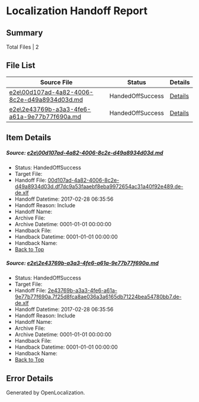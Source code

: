 # <a name='report-top'></a> Localization Handoff Report

## Summary
 Total Files | 2

## File List
 Source File | Status | Details 
 ----------- | ------ | ------- 
 [e2e\00d107ad-4a82-4006-8c2e-d49a8934d03d.md](https://github.com/OpenLocalizationTestOrg/ol-test4/blob/5e84e48b2da6e3dbf0978a6e6fd641335e24f392/e2e/00d107ad-4a82-4006-8c2e-d49a8934d03d.md) | HandedOffSuccess | [Details](#2f59d3de6e9bfb799e8857d3749312f6dab116851)
 [e2e\2e43769b-a3a3-4fe6-a61a-9e77b77f690a.md](https://github.com/OpenLocalizationTestOrg/ol-test4/blob/5e84e48b2da6e3dbf0978a6e6fd641335e24f392/e2e/2e43769b-a3a3-4fe6-a61a-9e77b77f690a.md) | HandedOffSuccess | [Details](#888ee4dc4783f66689d16040f4a2577cfe12bf2e4)

## Item Details
##### <a name='2f59d3de6e9bfb799e8857d3749312f6dab116851'></a> Source: [e2e\00d107ad-4a82-4006-8c2e-d49a8934d03d.md](https://github.com/OpenLocalizationTestOrg/ol-test4/blob/5e84e48b2da6e3dbf0978a6e6fd641335e24f392/e2e/00d107ad-4a82-4006-8c2e-d49a8934d03d.md)
* Status: HandedOffSuccess
* Target File: 
* Handoff File: [00d107ad-4a82-4006-8c2e-d49a8934d03d.df7dc9a53faaebf8eba9972654ac31a40f92e489.de-de.xlf](https://github.com/OpenLocalizationTestOrg/ol-test4-handoff/blob/ae48f7f81344890b19b14c5109d9edff3fede869/ol-handoff/OpenLocalizationTestOrg/ol-test4-dede/xinjiang/ht/00d107ad-4a82-4006-8c2e-d49a8934d03d.df7dc9a53faaebf8eba9972654ac31a40f92e489.de-de.xlf)
* Handoff Datetime: 2017-02-28 06:35:56
* Handoff Reason: Include
* Handoff Name: 
* Archive File: 
* Archive Datetime: 0001-01-01 00:00:00
* Handback File: 
* Handback Datetime: 0001-01-01 00:00:00
* Handback Name: 
* [Back to Top](#report-top)

##### <a name='888ee4dc4783f66689d16040f4a2577cfe12bf2e4'></a> Source: [e2e\2e43769b-a3a3-4fe6-a61a-9e77b77f690a.md](https://github.com/OpenLocalizationTestOrg/ol-test4/blob/5e84e48b2da6e3dbf0978a6e6fd641335e24f392/e2e/2e43769b-a3a3-4fe6-a61a-9e77b77f690a.md)
* Status: HandedOffSuccess
* Target File: 
* Handoff File: [2e43769b-a3a3-4fe6-a61a-9e77b77f690a.7f25d8fca8ae036a3a6165db71224bea54780bb7.de-de.xlf](https://github.com/OpenLocalizationTestOrg/ol-test4-handoff/blob/ae48f7f81344890b19b14c5109d9edff3fede869/ol-handoff/OpenLocalizationTestOrg/ol-test4-dede/xinjiang/ht/2e43769b-a3a3-4fe6-a61a-9e77b77f690a.7f25d8fca8ae036a3a6165db71224bea54780bb7.de-de.xlf)
* Handoff Datetime: 2017-02-28 06:35:56
* Handoff Reason: Include
* Handoff Name: 
* Archive File: 
* Archive Datetime: 0001-01-01 00:00:00
* Handback File: 
* Handback Datetime: 0001-01-01 00:00:00
* Handback Name: 
* [Back to Top](#report-top)


## Error Details

Generated by OpenLocalization.
